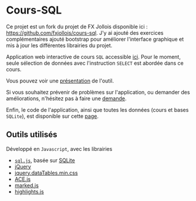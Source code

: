 # Cours-SQL
Ce projet est un fork du projet de FX Jollois disponible ici : https://github.com/fxjollois/cours-sql. J'y ai ajouté des exercices complémentaires ajouté bootstrap pour améliorer l'interface graphique et mis à jour les différentes librairies du projet.


Application web interactive de cours `SQL` accessible [ici](http://www.charon.org/cours-sql/index.html). Pour le moment, seule sélection de données avec l'instruction `SELECT` est abordée dans ce cours.

Vous pouvez voir une [présentation](https://www.charon.org/cours-sql/presentation/) de l'outil.

Si vous souhaitez prévenir de problèmes sur l'application, ou demander des améliorations, n'hésitez pas à faire une [demande](https://github.com/jncharon/cours-sql/issues).

Enfin, le code de l'application, ainsi que toutes les données (cours et bases `SQLite`), est disponible sur cette [page](https://github.com/jncharon/cours-sql).

## Outils utilisés

Développé en `Javascript`, avec les librairies 

- [`sql.js`](https://github.com/kripken/sql.js/), basée sur [SQLite](https://www.sqlite.org/)
- [jQuery](https://jquery.com/)
- [jquery.dataTables.min.css](https://datatables.net/)
- [ACE.js](https://ace.c9.io/)
- [marked.js](https://marked.js.org/)
- [highlights.js](https://highlightjs.org/)
